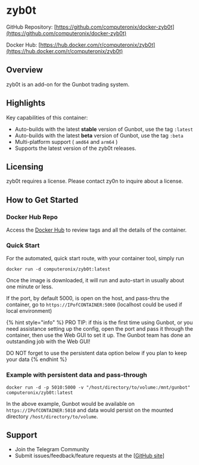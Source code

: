 # zyb0t

GitHub Repository: [https://github.com/computeronix/docker-zyb0t](https://github.com/computeronix/docker-zyb0t)

Docker Hub: [https://hub.docker.com/r/computeronix/zyb0t](https://hub.docker.com/r/computeronix/zyb0t)

## Overview

zyb0t is an add-on for the Gunbot trading system.

## Highlights

Key capabilities of this container:

* Auto-builds with the latest **stable** version of Gunbot, use the tag `:latest`
* Auto-builds with the latest **beta** version of Gunbot, use the tag `:beta`
* Multi-platform support ( `amd64` and `arm64` )
* Supports the latest version of the zyb0t releases.

## Licensing

zyb0t requires a license. Please contact zy0n to inquire about a license.

## How to Get Started[​](https://marketplace.gunthy.io/extras/GunbotDocker#how-to-get-started) <a href="#how-to-get-started" id="how-to-get-started"></a>

### Docker Hub Repo

Access the [Docker Hub](https://hub.docker.com/r/computeronix/zyb0t) to review tags and all the details of the container.

### Quick Start[​](https://marketplace.gunthy.io/extras/GunbotDocker#quick-start) <a href="#quick-start" id="quick-start"></a>

For the automated, quick start route, with your container tool, simply run

```
docker run -d computeronix/zyb0t:latest
```

Once the image is downloaded, it will run and auto-start in usually about one minute or less.

If the port, by default 5000, is open on the host, and pass-thru the container, go to `https://IPofCONTAINER:5000` (localhost could be used if local environment)

{% hint style="info" %}
PRO TIP: if this is the first time using Gunbot, or you need assistance setting up the config, open the port and pass it through the container, then use the Web GUI to set it up. The Gunbot team has done an outstanding job with the Web GUI!

DO NOT forget to use the persistent data option below if you plan to keep your data
{% endhint %}

### Example with persistent data and pass-through

```
docker run -d -p 5010:5000 -v "/host/directory/to/volume:/mnt/gunbot" computeronix/zyb0t:latest 
```

In the above example, Gunbot would be available on `https://IPofCONTAINER:5010` and data would persist on the mounted directory `/host/directory/to/volume`.

## Support

* Join the Telegram Community
* Submit issues/feedback/feature requests at the \[[GitHub site](https://github.com/computeronix/docker-zyb0t/issues)]
